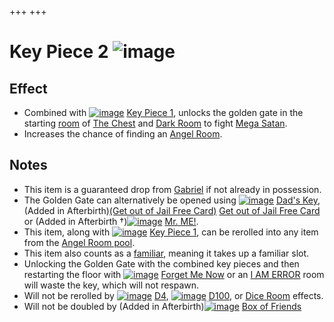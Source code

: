 +++
+++

 # Key Piece 2 ![image](/image/Key_Piece_2.png) 

Effect
--------


* Combined with [![image](/image/Key_Piece_1.png)](/wiki/Key_Piece_1 "Key Piece 1") [Key Piece 1](/wiki/Key_Piece_1 "Key Piece 1"), unlocks the golden gate in the starting [room](/wiki/Rooms "Rooms") of [The Chest](/wiki/The_Chest "The Chest") and [Dark Room](/wiki/Dark_Room "Dark Room") to fight [Mega Satan](/wiki/Mega_Satan "Mega Satan").
* Increases the chance of finding an [Angel Room](/wiki/Angel_Room "Angel Room").


Notes
-------


* This item is a guaranteed drop from [Gabriel](/wiki/Angel#Gabriel "Angel") if not already in possession.
* The Golden Gate can alternatively be opened using [![image](/image/Dad%27s_Key.png)](/wiki/Dad%27s_Key "Dad's Key") [Dad's Key](/wiki/Dad%27s_Key "Dad's Key"), (Added in Afterbirth)[(Get out of Jail Free Card)](/wiki/Get_out_of_Jail_Free_Card "Get out of Jail Free Card") [Get out of Jail Free Card](/wiki/Get_out_of_Jail_Free_Card "Get out of Jail Free Card") or (Added in Afterbirth †)[![image](/image/Mr._ME!.png)](/wiki/Mr._ME! "Mr. ME!") [Mr. ME!](/wiki/Mr._ME! "Mr. ME!").
* This item, along with [![image](/image/Key_Piece_1.png)](/wiki/Key_Piece_1 "Key Piece 1") [Key Piece 1](/wiki/Key_Piece_1 "Key Piece 1"), can be rerolled into any item from the [Angel Room pool](/wiki/Item_Pool#Angel_Room "Item Pool").
* This item also counts as a [familiar](/wiki/Familiar "Familiar"), meaning it takes up a familiar slot.
* Unlocking the Golden Gate with the combined key pieces and then restarting the floor with [![image](/image/Forget_Me_Now.png)](/wiki/Forget_Me_Now "Forget Me Now") [Forget Me Now](/wiki/Forget_Me_Now "Forget Me Now") or an [I AM ERROR](/wiki/I_AM_ERROR "I AM ERROR") room will waste the key, which will not respawn.
* Will not be rerolled by [![image](/image/D4.png)](/wiki/D4 "D4") [D4](/wiki/D4 "D4"), [![image](/image/D100.png)](/wiki/D100 "D100") [D100](/wiki/D100 "D100"), or [Dice Room](/wiki/Dice_Room "Dice Room") effects.
* Will not be doubled by (Added in Afterbirth)[![image](/image/Box_of_Friends.png)](/wiki/Box_of_Friends "Box of Friends") [Box of Friends](/wiki/Box_of_Friends "Box of Friends")



